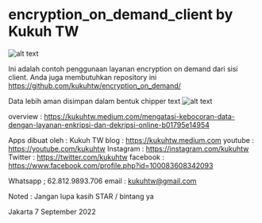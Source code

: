 # encryption_on_demand_client by Kukuh TW

![alt text](https://miro.medium.com/max/339/1*zF2vJGbz69wZLTZGuWITfQ.png)

Ini adalah contoh penggunaan layanan encryption on demand dari sisi client.
Anda juga membutuhkan repository ini https://github.com/kukuhtw/encryption_on_demand/


Data lebih aman disimpan dalam bentuk chipper text
![alt text](https://miro.medium.com/max/1800/1*PBjNV7fR9Gq_bvckVb-DTQ.png)


overview : 
https://kukuhtw.medium.com/mengatasi-kebocoran-data-dengan-layanan-enkripsi-dan-dekripsi-online-b01795e14954

Apps dibuat oleh : Kukuh TW
blog : https://kukuhtw.medium.com
youtube : https://youtube.com/kukuhtw
Instagram : https://instagram.com/kukuhtw
Twitter : https://twitter.com/kukuhtw
facebook : https://www.facebook.com/profile.php?id=100083608342093

Whatsapp ; 62.812.9893.706
email : kukuhtw@gmail.com

Noted : Jangan lupa kasih STAR / bintang ya

Jakarta 7 September 2022

                       
                       
